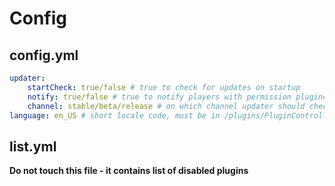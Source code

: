 # Config

## config.yml
```yaml
updater:
    startCheck: true/false # true to check for updates on startup 
    notify: true/false # true to notify players with permission plugincontroller.notify
    channel: stable/beta/release # on which channel updater should check for updates
language: en_US # short locale code, must be in /plugins/PluginController/localization directory
```

## list.yml
**Do not touch this file - it contains list of disabled plugins**